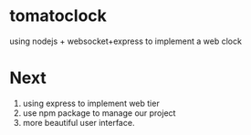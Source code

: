 tomatoclock
===========

using nodejs + websocket+express to implement a web clock

Next
===========
1. using express to implement web tier
2. use npm package to manage our project
3. more beautiful user interface.

